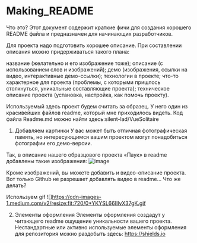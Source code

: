 
# Making_README
Что это? Этот документ содержит краткие фичи для создания хорошего README файла и предназначен для начинающих разработчиков.

Для проекта надо подготовить хорошее описание. При составлении описания можно придерживаться такого плана:

название (желательно и его изображение тоже);
описание (с использованием слов и изображений);
демо (изображения, ссылки на видео, интерактивные демо-ссылки);
технологии в проекте;
что-то характерное для проекта (проблемы, с которыми пришлось столкнуться, уникальные составляющие проекта);
техническое описание проекта (установка, настройка, как помочь проекту).

Используемый здесь проект будем считать за образец. У него один из красивейших файлов readme, который мне приходилось видеть. Код файла Readme.md можно найти здесь:silent-lad/VueSolitaire

1. Добавляем картинки
У вас может быть отличная фотографическая память, но интересующимся вашим проектом могут понадобиться фотографии его демо-версии.

Так, в описание нашего образцового проекта «Паук» в readme добавлены такие изображения:
![image](https://user-images.githubusercontent.com/55954800/236780315-6be0d860-c1ac-4560-8985-5a910619285f.png)

Кроме изображений, вы можете добавить и видео-описание проекта. Вот только Github не разрешает добавлять видео в readme… Что же делать?

Используем gif
![]https://cdn-images-1.medium.com/v2/resize:fit:720/0*YKYSL66IIlvX37gK.gif
 
 2. Элементы оформления
Элементы оформления создадут у читающего readme ощущение уникальности вашего проекта. Нестандартные или активно используемые элементы оформления для репозитория можно раздобыть здесь: https://shields.io


